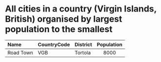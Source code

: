 # All cities in a country (Virgin Islands, British) organised by largest population to the smallest

| Name | CountryCode | District | Population |
| :--- | :--- | :--- | :---: |
|Road Town|VGB|Tortola|8000|
